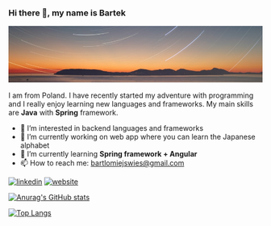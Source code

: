 ### Hi there 👋, my name is Bartek
![Banner](https://github.com/Bartek030/Bartek030/blob/main/pexels-faik-akmd-102546.jpg?raw=true)

I am from Poland. I have recently started my adventure with programming and I really enjoy learning new languages and frameworks. My main skills are **Java** with **Spring** framework.


- 👀 I’m interested in backend languages and frameworks
- 🔭 I’m currently working on web app where you can learn the Japanese alphabet  
- 🌱 I’m currently learning **Spring framework + Angular** 
- 📫 How to reach me: bartlomiejswies@gmail.com

 [<img src='https://cdn.jsdelivr.net/npm/simple-icons@3.0.1/icons/linkedin.svg' alt='linkedin' height='40'>](https://www.linkedin.com/in/bartłomiej-święs/)&nbsp;[<img src='https://cdn.jsdelivr.net/npm/simple-icons@3.0.1/icons/icloud.svg' alt='website' height='40'>](https://bartlomiej-swies.pl/)  

[![Anurag's GitHub stats](https://github-readme-stats.vercel.app/api?username=Bartek030&show_icons=true&theme=tokyonight)](https://github.com/anuraghazra/github-readme-stats)

[![Top Langs](https://github-readme-stats.vercel.app/api/top-langs/?username=Bartek030&layout=compact&hide=pascal&theme=tokyonight)](https://github.com/anuraghazra/github-readme-stats)
